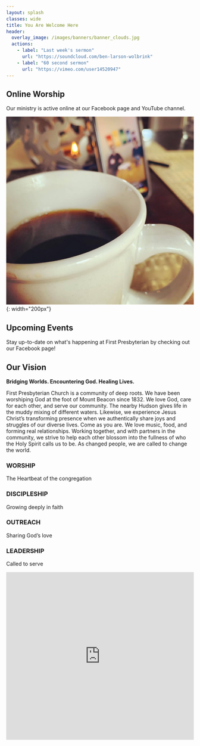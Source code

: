 ```yaml
---
layout: splash
classes: wide
title: You Are Welcome Here
header: 
  overlay_image: /images/banners/banner_clouds.jpg
  actions:
    - label: "Last week's sermon"
      url: "https://soundcloud.com/ben-larson-wolbrink"
    - label: "60 second sermon"
      url: "https://vimeo.com/user14520947"
---
```


<div class="page__hero--overlay" markdown="1">

## Online Worship
Our ministry is active online at our Facebook page and YouTube channel.

![Coffee and Church](/images/Coffee_and_church.jpg){: width="200px"}

</div>

## Upcoming Events

Stay up-to-date on what's happening at First Presbyterian by checking out our Facebook page!

## Our Vision

**Bridging Worlds. Encountering God. Healing Lives.** 

First Presbyterian Church is a community of deep roots. We have been worshiping God at the foot of Mount Beacon since 1832. We love God, care for each other, and serve our community. The nearby Hudson gives life in the muddy mixing of different waters. Likewise, we experience Jesus Christ’s transforming presence when we authentically share joys and struggles of our diverse lives. Come as you are. We love music, food, and forming real relationships. Working together, and with partners in the community, we strive to help each other blossom into the fullness of who the Holy Spirit calls us to be. As changed people, we are called to change the world.

<div class="feature__wrapper">

<div class="feature__item">

### WORSHIP

The Heartbeat of the congregation

</div>
<div class="feature__item">

### DISCIPLESHIP

Growing deeply in faith

</div>
<div class="feature__item">

### OUTREACH

Sharing God’s love

</div>
<div class="feature__item">

### LEADERSHIP

Called to serve

</div>


</div>


<iframe src="https://www.google.com/maps/embed?pb=!1m18!1m12!1m3!1d2988.0777741135653!2d-73.9623172846394!3d41.50258937925374!2m3!1f0!2f0!3f0!3m2!1i1024!2i768!4f13.1!3m3!1m2!1s0x89dd3167534c09f1%3A0x9c65275fc9d5213c!2sFirst%20Presbyterian%20Church!5e0!3m2!1sen!2sus!4v1585499610358!5m2!1sen!2sus" width="100%" height="450" frameborder="0" style="border:0;" allowfullscreen="" aria-hidden="false" tabindex="0"></iframe>
